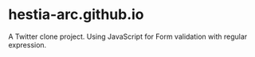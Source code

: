 # hestia-arc.github.io

A Twitter clone project.
Using JavaScript for Form validation with regular expression.
